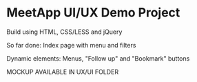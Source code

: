 # MeetApp UI/UX Demo Project

Build using HTML, CSS/LESS and jQuery 

So far done: Index page with menu and filters

Dynamic elements: Menus, "Follow up" and "Bookmark" buttons

MOCKUP AVAILABLE IN UX/UI FOLDER
